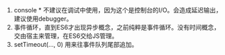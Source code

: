 1. console * 不建议在调试中使用，因为这个是控制台的I/O。会造成延迟输出，建议使用debugger。
2. 事件循环，直到ES6才出现异步概念，之前纯粹是事件循环。没有时间概念，交由宿主来管理，在ES6交给JS管理。
3. setTimeout(..., 0) 用来往事件队列尾部追加。
